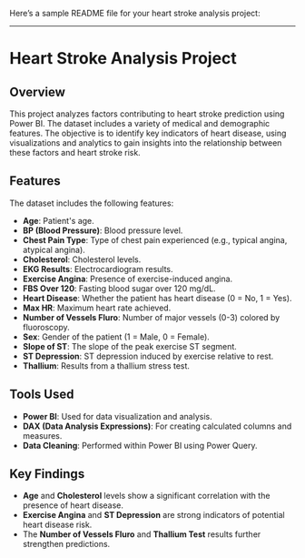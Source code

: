 Here’s a sample README file for your heart stroke analysis project:

---

# Heart Stroke Analysis Project

## Overview
This project analyzes factors contributing to heart stroke prediction using Power BI. The dataset includes a variety of medical and demographic features. The objective is to identify key indicators of heart disease, using visualizations and analytics to gain insights into the relationship between these factors and heart stroke risk.

## Features
The dataset includes the following features:

- **Age**: Patient's age.
- **BP (Blood Pressure)**: Blood pressure level.
- **Chest Pain Type**: Type of chest pain experienced (e.g., typical angina, atypical angina).
- **Cholesterol**: Cholesterol levels.
- **EKG Results**: Electrocardiogram results.
- **Exercise Angina**: Presence of exercise-induced angina.
- **FBS Over 120**: Fasting blood sugar over 120 mg/dL.
- **Heart Disease**: Whether the patient has heart disease (0 = No, 1 = Yes).
- **Max HR**: Maximum heart rate achieved.
- **Number of Vessels Fluro**: Number of major vessels (0-3) colored by fluoroscopy.
- **Sex**: Gender of the patient (1 = Male, 0 = Female).
- **Slope of ST**: The slope of the peak exercise ST segment.
- **ST Depression**: ST depression induced by exercise relative to rest.
- **Thallium**: Results from a thallium stress test.

## Tools Used
- **Power BI**: Used for data visualization and analysis.
- **DAX (Data Analysis Expressions)**: For creating calculated columns and measures.
- **Data Cleaning**: Performed within Power BI using Power Query.


## Key Findings
- **Age** and **Cholesterol** levels show a significant correlation with the presence of heart disease.
- **Exercise Angina** and **ST Depression** are strong indicators of potential heart disease risk.
- The **Number of Vessels Fluro** and **Thallium Test** results further strengthen predictions.

